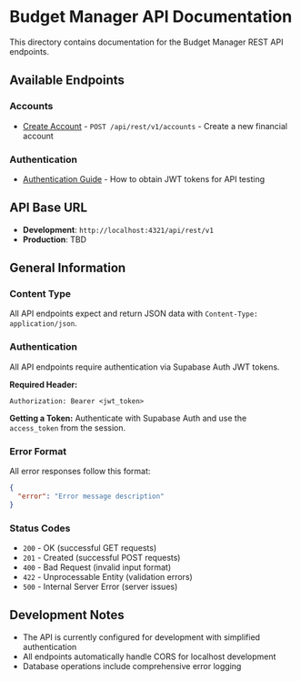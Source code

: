# Budget Manager API Documentation

This directory contains documentation for the Budget Manager REST API endpoints.

## Available Endpoints

### Accounts
- [Create Account](./create-account.md) - `POST /api/rest/v1/accounts` - Create a new financial account

### Authentication
- [Authentication Guide](./authentication-guide.md) - How to obtain JWT tokens for API testing

## API Base URL

- **Development**: `http://localhost:4321/api/rest/v1`
- **Production**: TBD

## General Information

### Content Type
All API endpoints expect and return JSON data with `Content-Type: application/json`.

### Authentication
All API endpoints require authentication via Supabase Auth JWT tokens.

**Required Header:**
```
Authorization: Bearer <jwt_token>
```

**Getting a Token:**
Authenticate with Supabase Auth and use the `access_token` from the session.

### Error Format
All error responses follow this format:
```json
{
  "error": "Error message description"
}
```

### Status Codes
- `200` - OK (successful GET requests)
- `201` - Created (successful POST requests)
- `400` - Bad Request (invalid input format)
- `422` - Unprocessable Entity (validation errors)
- `500` - Internal Server Error (server issues)

## Development Notes

- The API is currently configured for development with simplified authentication
- All endpoints automatically handle CORS for localhost development
- Database operations include comprehensive error logging